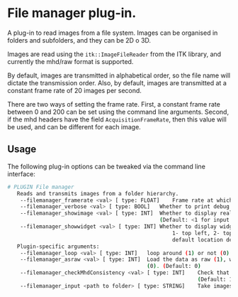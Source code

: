 # File manager plug-in.

A plug-in to read images from a file system. Images can be organised in folders and subfolders, and they can be 2D o 3D. 

Images are read using the `itk::ImageFileReader` from the ITK library, and currently the mhd/raw format is supported.

By default, images are transmitted in alphabetical order, so the file name will dictate the transmission order. Also, by default, images are transmitted at a constant frame rate of 20 images per second. 

There are two ways of setting the frame rate. First, a constant frame rate between 0 and 200 can be set using the command line arguments. Second, if the mhd headers have the field `AcquisitionFrameRate`, then this value will be used, and can be different for each image.

## Usage

The following plug-in options can be tweaked via the command line interface:

```bash
# PLUGIN File manager
   Reads and transmits images from a folder hierarchy.
	--filemanager_framerate <val> [ type: FLOAT]	Frame rate at which the plugin does the work. (Default: 20) 
	--filemanager_verbose <val> [ type: BOOL]	Whether to print debug information (1) or not (0). (Default: 0) 
	--filemanager_showimage <val> [ type: INT]	Whether to display realtime image outputs in the central window (1) or not (0). 
                                           		(Default: <1 for input plugins, 0 for the rest>) 
	--filemanager_showwidget <val> [ type: INT]	Whether to display widget with plugin information (1-4) or not (0). Location is 
                                            		1- top left, 2- top right, 3-bottom left, 4-bottom right. (Default: visible, 
                                            		default location depends on widget.) 
   Plugin-specific arguments:
	--filemanager_loop <val> [ type: INT]	loop around (1) or not (0). (Default: 0) 
	--filemanager_asraw <val> [ type: INT]	Load the data as raw (1), without any preprovcessing available in the header 
                                       		(0). (Default: 0) 
	--filemanager_checkMhdConsistency <val> [ type: INT]	Check that data is consistent and ignore inconsistent files (1) or not (0). 
                                                     		(Default: 1) 
	--filemanager_input <path to folder> [ type: STRING]	Take images from a folder. (Default: Currentfolder) 

```
